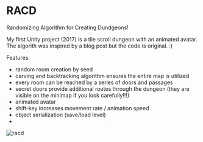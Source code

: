# RACD
 
Randomizing Algorithm for Creating Dundgeons!

My first Unity project (2017) is a tile scroll dungeon with an animated avatar.  The algorith was inspired by a blog post but the code is original. :)

Features:

* random room creation by seed
* carving and backtracking algorithm ensures the entire map is utilized
* every room can be reached by a series of doors and passages
* secret doors provide additional routes through the dungeon (they are visible on the minimap if you look carefully!!!)
* animated avatar
* shift-key increases movement rate / animation speed
* object serialization (save/load level)
* 
![racd](https://user-images.githubusercontent.com/74695555/108581058-9fdeec80-72eb-11eb-95fe-32e8bc4f35fe.png)
